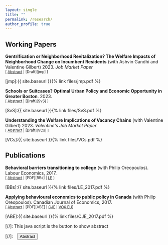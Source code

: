 ```yaml
---
layout: single
title: ""
permalink: /research/
author_profile: true
---
```


## Working Papers

**Gentrification or Neighborhood Revitalization? The Welfare Impacts of Neighborhood Change on Incumbent Residents** (with Ashvin Gandhi and Valentine Gilbert) 2023. *Job Market Paper*<br/> <small>[ <a href="#/" onclick="visib('jmp')">Abstract</a> | [Draft][jmp] ]</small>

<div id="jmp" style="display: none; text-align: justify; line-height: 1.2" ><small>
Coming soon.
</small><br><br/></div>

[jmp]:{{ site.baseurl }}{% link files/jmp.pdf %} 

**Schools or Suitcases? Optimal Urban Policy and Economic Opportunity in Greater Boston**. 2023. <br/> <small>[ <a href="#/" onclick="visib('SvS')">Abstract</a> | [Draft][SvS] ]</small>

<div id="SvS" style="display: none; text-align: justify; line-height: 1.2" ><small>
Coming soon.
</small><br><br/></div>

[SvS]:{{ site.baseurl }}{% link files/SvS.pdf %}

**Understanding the Welfare Implications of Vacancy Chains** (with Valentine Gilbert) 2023. *Valentine's Job Market Paper* <br/> <small>[ <a href="#/" onclick="visib('VCs')">Abstract</a> | [Draft][VCs] ]</small>

<div id="VCs" style="display: none; text-align: justify; line-height: 1.2" ><small>
Coming soon. 
</small><br><br/></div>

[VCs]:{{ site.baseurl }}{% link files/VCs.pdf %}

## Publications

**Behavioral barriers transitioning to college**  (with Philip Oreopoulos). Labour Economics, 2017. <br/>
<small>[ <a href="#/" onclick="visib('BBs')">Abstract</a> | [PDF][BBs] | [LE][BBs_LE] ]</small>

<div id="BBs" style="display: none; text-align: justify; line-height: 1.2" ><small>
This paper presents a review of mostly experimental evidence demonstrating the potential usefulness of simplifying the college admission and enrollment process. Seemingly small differences in the process of students transitioning to college often determine whether some matriculate or not. Behavioral models that imply the possibility of sub-optimal long-run outcomes may be needed to better explain these results. We argue that the model which fits the results best is one where some students are inattentive to their college possibilities and therefore let opportunity slip by. Making the process to get to college easier and more salient helps offset this inattentiveness and prevents some exiting high school from falling through the cracks.
</small><br><br/></div>

[BBs]:{{ site.baseurl }}{% link files/LE_2017.pdf %}

[BBs_LE]: https://www.sciencedirect.com/science/article/pii/S0927537117300556

**Applying behavioural economics to public policy in Canada**  (with Philip Oreopoulos). Canadian Journal of Economics, 2017. <br/>
<small>[ <a href="#/" onclick="visib('ABE')">Abstract</a> | [PDF][ABE] | [CJE][ABE_CJE] | [VOX EU][ABE_VOX]]</small>

<div id="ABE" style="display: none; text-align: justify; line-height: 1.2" ><small>
Behavioural economics incorporates ideas from psychology, sociology and neuroscience to better predict how individuals make long-term decisions. Often the ideas adopted include present or inattention bias, both potentially leading to suboptimal outcomes. But these models also point to opportunities for effective, low-cost government policies that can have meaningful positive effects on people's long-term well-being. The last decade has been marked by a growing interest from governments the world over in using behavioural economics to inform policy decisions. This is true of Canada as well. In this paper we discuss the increasingly important role behavioural economics plays in Canadian public policy. We first contextualize government policies that have incorporated insights from behavioural economics by outlining a collection of models of intertemporal choice. We then present examples of public policy initiatives that are based upon findings in the field, placing particular emphasis on Canadian initiatives. We also document future opportunities, challenges and limitations.
</small><br><br/></div>

[ABE]:{{ site.baseurl }}{% link files/CJE_2017.pdf %}

[ABE_CJE]: https://onlinelibrary.wiley.com/doi/abs/10.1111/caje.12272

[ABE_VOX]: https://cepr.org/voxeu/columns/when-behavioural-economics-meets-randomised-control-trials-examples-canadian-public

[//]: This java script is the button to show abstract
<script>
 function visib(id) {
  var x = document.getElementById(id);
  if (x.style.display === "block") {
    x.style.display = "none";
  } else {
    x.style.display = "block";
  }
}
</script>

[//]:&emsp;<button onclick="visib('polariz')" class="btn btn--inverse btn--small">Abstract</button>
